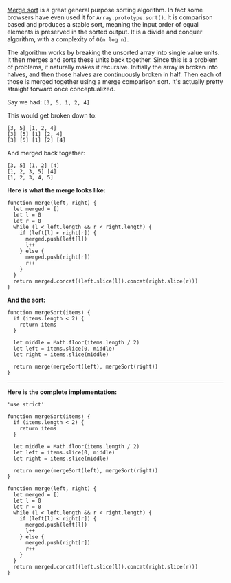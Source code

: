 [Merge sort](https://en.wikipedia.org/wiki/Merge_sort) is a great general purpose sorting algorithm. In fact some browsers have even used it for `Array.prototype.sort()`. It is comparison based and produces a stable sort, meaning the input order of equal elements is preserved in the sorted output. It is a divide and conquer algorithm, with a complexity of `O(n log n)`.

The algorithm works by breaking the unsorted array into single value units. It then merges and sorts these units back together. Since this is a problem of problems, it naturally makes it recursive. Initially the array is broken into halves, and then those halves are continuously broken in half. Then each of those is merged together using a merge comparison sort. It's actually pretty straight forward once conceptualized.

Say we had: `[3, 5, 1, 2, 4]`

This would get broken down to: 

<?prettify?>
```
[3, 5] [1, 2, 4]
[3] [5] [1] [2, 4]
[3] [5] [1] [2] [4]
```

And merged back together:

<?prettify?>
```
[3, 5] [1, 2] [4]
[1, 2, 3, 5] [4]
[1, 2, 3, 4, 5]
```


**Here is what the merge looks like:**

<?prettify?>
```
function merge(left, right) {
  let merged = []
  let l = 0
  let r = 0
  while (l < left.length && r < right.length) {
    if (left[l] < right[r]) {
      merged.push(left[l])
      l++
    } else {
      merged.push(right[r])
      r++
    }
  }
  return merged.concat((left.slice(l)).concat(right.slice(r)))
}
```

**And the sort:**

<?prettify?>
```
function mergeSort(items) {
  if (items.length < 2) {
    return items
  }

  let middle = Math.floor(items.length / 2)
  let left = items.slice(0, middle)
  let right = items.slice(middle)

  return merge(mergeSort(left), mergeSort(right))
}
```


---

**Here is the complete implementation:**


<?prettify?>
```
'use strict'

function mergeSort(items) {
  if (items.length < 2) {
    return items
  }

  let middle = Math.floor(items.length / 2)
  let left = items.slice(0, middle)
  let right = items.slice(middle)

  return merge(mergeSort(left), mergeSort(right))
}

function merge(left, right) {
  let merged = []
  let l = 0
  let r = 0
  while (l < left.length && r < right.length) {
    if (left[l] < right[r]) {
      merged.push(left[l])
      l++
    } else {
      merged.push(right[r])
      r++
    }
  }
  return merged.concat((left.slice(l)).concat(right.slice(r)))
}
```